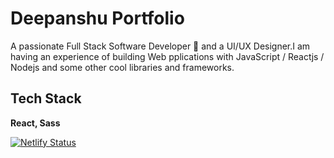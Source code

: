 
# Deepanshu Portfolio

A passionate Full Stack Software Developer 🚀 and a UI/UX Designer.I am having an experience of building Web pplications with JavaScript / Reactjs / Nodejs and some other cool libraries and frameworks.


## Tech Stack
**React, Sass**

[![Netlify Status](https://api.netlify.com/api/v1/badges/53e10664-5590-48cf-bff4-093f6caa15b8/deploy-status)](https://app.netlify.com/sites/deepanshu-personal-portfolio/deploys)
  
